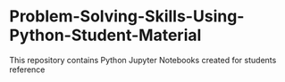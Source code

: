 # Problem-Solving-Skills-Using-Python-Student-Material
This repository contains Python Jupyter Notebooks created for students reference 
